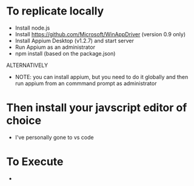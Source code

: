 # To replicate locally
* Install node.js
* Install https://github.com/Microsoft/WinAppDriver (version 0.9 only)
* Install Appium Desktop (v1.2.7) and start server
* Run Appium as an administrator
* npm install (based on the package.json)

ALTERNATIVELY
* NOTE: you can install appium, but you need to do it globally and then run appium from an commmand prompt as administrator



# Then install your javscript editor of choice
* I've personally gone to vs code

# To Execute
* 